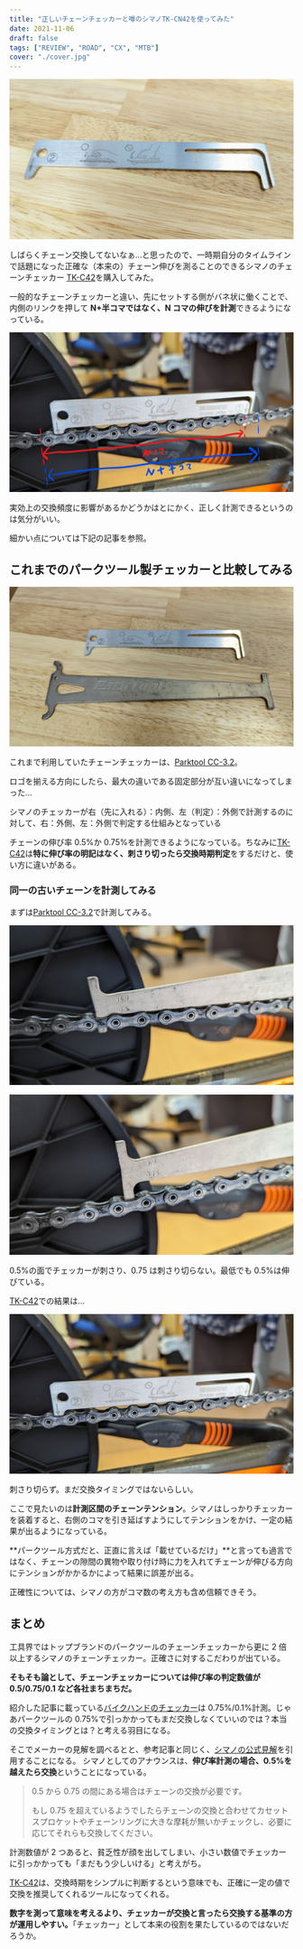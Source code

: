 ```yaml
---
title: "正しいチェーンチェッカーと噂のシマノTK-CN42を使ってみた"
date: 2021-11-06
draft: false
tags: ["REVIEW", "ROAD", "CX", "MTB"]
cover: "./cover.jpg"
---
```


![アイキャッチ](./cover.jpg)

しばらくチェーン交換してないなぁ…と思ったので、一時期自分のタイムラインで話題になった正確な（本来の）チェーン伸びを測ることのできるシマノのチェーンチェッカー [TK-C42](https://amzn.to/3k8t34w)を購入してみた。

<LinkBox url="https://www.amazon.co.jp/dp/B00DT01OBC/" isAmazonLink />

一般的なチェーンチェッカーと違い、先にセットする側がバネ状に働くことで、内側のリンクを押して **N+半コマではなく、N コマの伸びを計測**できるようになっている。

![Nコマ計測](./n_koma.jpg)

実効上の交換頻度に影響があるかどうかはとにかく、正しく計測できるというのは気分がいい。

細かい点については下記の記事を参照。

<LinkBox url="https://cannonball24.com/review-shimano-tl-cn42-chain-checker/" />

<LinkBox url="https://chan-bike.com/simano-tl-cn42" />

## これまでのパークツール製チェッカーと比較してみる

![比較](./pt_compete.jpg)

これまで利用していたチェーンチェッカーは、[Parktool CC-3.2](https://amzn.to/3GVJ9bn)。

ロゴを揃える方向にしたら、最大の違いである固定部分が互い違いになってしまった…

シマノのチェッカーが右（先に入れる）：内側、左（判定）：外側で計測するのに対して、右：外側、左：外側で判定する仕組みとなっている

<LinkBox url="https://www.amazon.co.jp/dp/B00D6AI0IK/" isAmazonLink />

チェーンの伸び率 0.5%か 0.75%を計測できるようになっている。ちなみに[TK-C42](https://amzn.to/3k8t34w)は**特に伸び率の明記はなく、刺さり切ったら交換時期判定**をするだけと、使い方に違いがある。

### 同一の古いチェーンを計測してみる

まずは[Parktool CC-3.2](https://amzn.to/3GVJ9bn)で計測してみる。

![PT-0.5%](./pt_05.jpg)

![PT-0.75%](./pt_075.jpg)

0.5%の面でチェッカーが刺さり、0.75 は刺さり切らない。最低でも 0.5%は伸びている。

[TK-C42](https://amzn.to/3k8t34w)での結果は…

![shimano-check](./shimano_check.jpg)

刺さり切らず。まだ交換タイミングではないらしい。

ここで見たいのは**計測区間のチェーンテンション**。シマノはしっかりチェッカーを装着すると、右側のコマを引き延ばすようにしてテンションをかけ、一定の結果が出るようになっている。

**パークツール方式だと、正直に言えば「載せているだけ」**と言っても過言ではなく、チェーンの隙間の異物や取り付け時に力を入れてチェーンが伸びる方向にテンションがかかるかによって結果に誤差が出る。

正確性については、シマノの方がコマ数の考え方も含め信頼できそう。

## まとめ

工具界ではトップブランドのパークツールのチェーンチェッカーから更に 2 倍以上するシマノのチェーンチェッカー。正確さに対するこだわりが出ている。

**そもそも論として、チェーンチェッカーについては伸び率の判定数値が 0.5/0.75/0.1 など各社まちまちだ。**

紹介した記事に載っている[バイクハンドのチェッカー](https://amzn.to/3BNk7ax)は 0.75%/0.1%計測。じゃあパークツールの 0.75%で引っかかってもまだ交換しなくていいのでは？本当の交換タイミングとは？と考える羽目になる。

そこでメーカーの見解を調べるとと、参考記事と同じく、[シマノの公式見解](https://bike.shimano.com/ja-JP/information/jp-news/upgrade-with-sil-tec-chains.html)を引用することになる。 シマノとしてのアナウンスは、**伸び率計測の場合、0.5%を越えたら交換**ということになっている。

> 0.5 から 0.75 の間にある場合はチェーンの交換が必要です。
>
> もし 0.75 を超えているようでしたらチェーンの交換と合わせてカセットスプロケットやチェーンリングに大きな摩耗が無いかチェックし、必要に応じてそれらも交換してください。

<LinkBox url="https://bike.shimano.com/ja-JP/information/jp-news/upgrade-with-sil-tec-chains.html" />

計測数値が 2 つあると、貧乏性が顔を出してしまい、小さい数値でチェッカーに引っかかっても「まだもう少しいける」と考えがち。

[TK-C42](https://amzn.to/3k8t34w)は、交換時期をシンプルに判断するという意味でも、正確に一定の値で交換を推奨してくれるツールになってくれる。

**数字を測って意味を考えるより、チェッカーが交換と言ったら交換する基準の方が運用しやすい。**「チェッカー」として本来の役割を果たしているのではないだろうか。

<LinkBox url="https://www.amazon.co.jp/dp/B00DT01OBC/" isAmazonLink />
